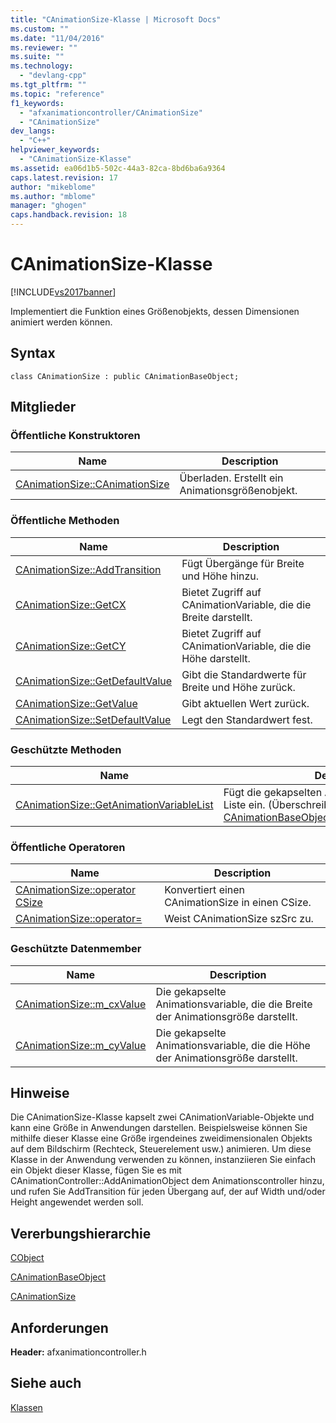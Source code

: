 ```yaml
---
title: "CAnimationSize-Klasse | Microsoft Docs"
ms.custom: ""
ms.date: "11/04/2016"
ms.reviewer: ""
ms.suite: ""
ms.technology: 
  - "devlang-cpp"
ms.tgt_pltfrm: ""
ms.topic: "reference"
f1_keywords: 
  - "afxanimationcontroller/CAnimationSize"
  - "CAnimationSize"
dev_langs: 
  - "C++"
helpviewer_keywords: 
  - "CAnimationSize-Klasse"
ms.assetid: ea06d1b5-502c-44a3-82ca-8bd6ba6a9364
caps.latest.revision: 17
author: "mikeblome"
ms.author: "mblome"
manager: "ghogen"
caps.handback.revision: 18
---
```

# CAnimationSize-Klasse
[!INCLUDE[vs2017banner](../../assembler/inline/includes/vs2017banner.md)]

Implementiert die Funktion eines Größenobjekts, dessen Dimensionen animiert werden können.  
  
## Syntax  
  
```  
class CAnimationSize : public CAnimationBaseObject;  
```  
  
## Mitglieder  
  
### Öffentliche Konstruktoren  
  
|Name|Description|  
|----------|-----------------|  
|[CAnimationSize::CAnimationSize](../Topic/CAnimationSize::CAnimationSize.md)|Überladen.  Erstellt ein Animationsgrößenobjekt.|  
  
### Öffentliche Methoden  
  
|Name|Description|  
|----------|-----------------|  
|[CAnimationSize::AddTransition](../Topic/CAnimationSize::AddTransition.md)|Fügt Übergänge für Breite und Höhe hinzu.|  
|[CAnimationSize::GetCX](../Topic/CAnimationSize::GetCX.md)|Bietet Zugriff auf CAnimationVariable, die die Breite darstellt.|  
|[CAnimationSize::GetCY](../Topic/CAnimationSize::GetCY.md)|Bietet Zugriff auf CAnimationVariable, die die Höhe darstellt.|  
|[CAnimationSize::GetDefaultValue](../Topic/CAnimationSize::GetDefaultValue.md)|Gibt die Standardwerte für Breite und Höhe zurück.|  
|[CAnimationSize::GetValue](../Topic/CAnimationSize::GetValue.md)|Gibt aktuellen Wert zurück.|  
|[CAnimationSize::SetDefaultValue](../Topic/CAnimationSize::SetDefaultValue.md)|Legt den Standardwert fest.|  
  
### Geschützte Methoden  
  
|Name|Description|  
|----------|-----------------|  
|[CAnimationSize::GetAnimationVariableList](../Topic/CAnimationSize::GetAnimationVariableList.md)|Fügt die gekapselten Animationsvariablen in eine Liste ein.  \(Überschreibt [CAnimationBaseObject::GetAnimationVariableList](../Topic/CAnimationBaseObject::GetAnimationVariableList.md).\)|  
  
### Öffentliche Operatoren  
  
|Name|Description|  
|----------|-----------------|  
|[CAnimationSize::operator CSize](../Topic/CAnimationSize::operator%20CSize.md)|Konvertiert einen CAnimationSize in einen CSize.|  
|[CAnimationSize::operator\=](../Topic/CAnimationSize::operator=.md)|Weist CAnimationSize szSrc zu.|  
  
### Geschützte Datenmember  
  
|Name|Description|  
|----------|-----------------|  
|[CAnimationSize::m\_cxValue](../Topic/CAnimationSize::m_cxValue.md)|Die gekapselte Animationsvariable, die die Breite der Animationsgröße darstellt.|  
|[CAnimationSize::m\_cyValue](../Topic/CAnimationSize::m_cyValue.md)|Die gekapselte Animationsvariable, die die Höhe der Animationsgröße darstellt.|  
  
## Hinweise  
 Die CAnimationSize\-Klasse kapselt zwei CAnimationVariable\-Objekte und kann eine Größe in Anwendungen darstellen.  Beispielsweise können Sie mithilfe dieser Klasse eine Größe irgendeines zweidimensionalen Objekts auf dem Bildschirm \(Rechteck, Steuerelement usw.\) animieren.  Um diese Klasse in der Anwendung verwenden zu können, instanziieren Sie einfach ein Objekt dieser Klasse, fügen Sie es mit CAnimationController::AddAnimationObject dem Animationscontroller hinzu, und rufen Sie AddTransition für jeden Übergang auf, der auf Width und\/oder Height angewendet werden soll.  
  
## Vererbungshierarchie  
 [CObject](../../mfc/reference/cobject-class.md)  
  
 [CAnimationBaseObject](../../mfc/reference/canimationbaseobject-class.md)  
  
 [CAnimationSize](../../mfc/reference/canimationsize-class.md)  
  
## Anforderungen  
 **Header:** afxanimationcontroller.h  
  
## Siehe auch  
 [Klassen](../../mfc/reference/mfc-classes.md)